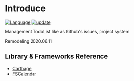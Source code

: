 # Introduce
[![Language](https://img.shields.io/badge/Language-Swift-green.svg?style=flat)](https://developer.apple.com/swift/)
[![update](https://img.shields.io/badge/Remodeling-2020.6.11-blue.svg)]()

Management TodoList like as Github's issues, project system

Remodeling 2020.06.11

## Library & Frameworks Reference

- [Carthage](https://www.google.com/search?client=safari&rls=en&q=carthage&ie=UTF-8&oe=UTF-8) 
- [FSCalendar](https://github.com/WenchaoD/FSCalendar)

